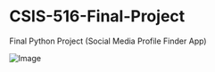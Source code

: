 # CSIS-516-Final-Project
Final Python Project (Social Media Profile Finder App) 

![Image](https://github.com/user-attachments/assets/b4e98572-9f44-402d-baab-dad4a852ef38)
